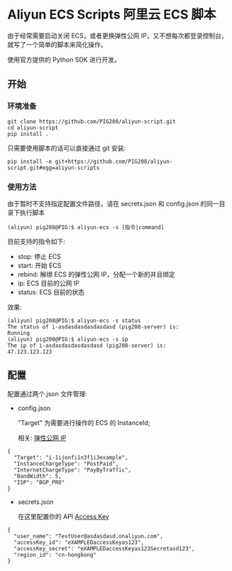 # Aliyun ECS Scripts 阿里云 ECS 脚本

由于经常需要启动关闭 ECS，或者更换弹性公网 IP，又不想每次都登录控制台，就写了一个简单的脚本来简化操作。

使用官方提供的 Python SDK 进行开发。

## 开始

### 环境准备

```
git clone https://github.com/PIG208/aliyun-script.git
cd aliyun-script
pip install .
```

只需要使用脚本的话可以直接通过 git 安装:

```
pip install -e git+https://github.com/PIG208/aliyun-script.git#egg=aliyun-scripts
```

### 使用方法

由于暂时不支持指定配置文件路径，请在 secrets.json 和 config.json 的同一目录下执行脚本

```
(aliyun) pig208@PIG:$ aliyun-ecs -s [指令|command]
```

目前支持的指令如下:

- stop: 停止 ECS
- start: 开始 ECS
- rebind: 解绑 ECS 的弹性公网 IP，分配一个新的并且绑定
- ip: ECS 目前的公网 IP
- status: ECS 目前的状态

效果:

```
(aliyun) pig208@PIG:$ aliyun-ecs -s status
The status of i-asdasdasdasdasdasd (pig208-server) is:
Running
(aliyun) pig208@PIG:$ aliyun-ecs -s ip
The ip of i-asdasdasdasdasdasd (pig208-server) is:
47.123.123.123
```

## 配置

配置通过两个.json 文件管理:

- config.json

  "Target" 为需要进行操作的 ECS 的 InstanceId;

  相关: [弹性公网 IP](https://help.aliyun.com/document_detail/36016.htm?spm=a2c4g.11186623.2.2.27b829c6x47dDY#doc-api-Vpc-AllocateEipAddress)

```
{
  "Target": "i-1ijonfi1n3f1i3example",
  "InstanceChargeType": "PostPaid",
  "InternetChargeType": "PayByTraffic",
  "BandWidth": 5,
  "ISP": "BGP_PRO"
}

```

- secrets.json

  在这里配置你的 API [Access Key](https://help.aliyun.com/document_detail/113593.html)

```
{
  "user_name": "TestUser@asdasdasd.onaliyun.com",
  "accessKey_id": "eXAMPLEDaccessKeyas123",
  "accessKey_secret": "eXAMPLEDaccessKeyas123Secretasd123",
  "region_id": "cn-hongkong"
}
```
